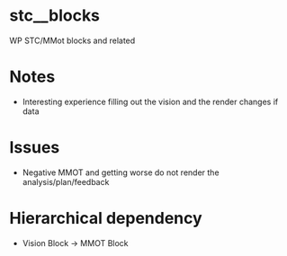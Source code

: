 # stc__blocks
WP STC/MMot blocks and related

# Notes
* Interesting experience filling out the vision and the render changes if data

# Issues
* Negative MMOT and getting worse do not render the analysis/plan/feedback

# Hierarchical dependency

* Vision Block -> MMOT Block


